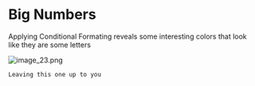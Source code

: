# Big Numbers

Applying Conditional Formating reveals some interesting colors that look like they are some letters

![image_23.png](image_23.png)

```
Leaving this one up to you
```